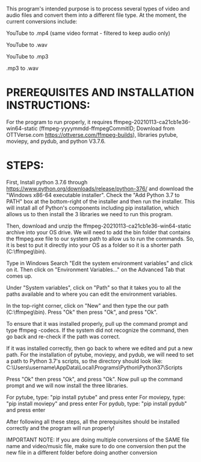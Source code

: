 This program's intended purpose is to process several types of video and audio files and convert them into a different file type. At the moment, the current conversions include: 

YouTube to .mp4 (same video format - filtered to keep audio only)

YouTube to .wav 

YouTube to .mp3

.mp3 to .wav

# PREREQUISITES AND INSTALLATION INSTRUCTIONS:

For the program to run properly, it requires ffmpeg-20210113-ca21cb1e36-win64-static (ffmpeg-yyyymmdd-ffmpegCommitID; Download from OTTVerse.com https://ottverse.com/ffmpeg-builds), libraries pytube, moviepy, and pydub, and python V3.7.6.

# STEPS:

First, Install python 3.7.6 through https://www.python.org/downloads/release/python-376/ and download the "Windows x86-64 executable installer". Check the "Add Python 3.7 to PATH" box at the bottom-right of the installer and then run the installer. This will install all of Python's components including pip installation, which allows us to then install the 3 libraries we need to run this program.

Then, download and unzip the ffmpeg-20210113-ca21cb1e36-win64-static archive into your OS drive. We will need to add the bin folder that contains the ffmpeg.exe file to our system path to allow us to run the commands. So, it is best to put it directly into your OS as a folder so it is a shorter path (C:\ffmpeg\bin).

Type in Windows Search "Edit the system environment variables" and click on it. Then click on "Environment Variables..." on the Advanced Tab that comes up. 

Under "System variables", click on "Path" so that it takes you to all the paths available and to where you can edit the environment variables.

In the top-right corner, click on "New" and then type the our path (C:\ffmpeg\bin). Press "Ok" then press "Ok", and press "Ok". 

To ensure that it was installed properly, pull up the command prompt and type ffmpeg -codecs. If the system did not recognize the command, then go back and re-check if the path was correct.

If it was installed correctly, then go back to where we edited and put a new path. For the installation of pytube, moviepy, and pydub, we will need to set a path to Python 3.7's scripts, so the directory should look like: C:\Users\username\AppData\Local\Programs\Python\Python37\Scripts

Press "Ok" then press "Ok", and press "Ok". Now pull up the command prompt and we will now install the three libraries. 

For pytube, type: "pip install pytube" and press enter
For moviepy, type: "pip install moviepy" and press enter
For pydub, type: "pip install pydub" and press enter

After following all these steps, all the prerequisites should be installed correctly and the program will run properly!

IMPORTANT NOTE: If you are doing multiple conversions of the SAME file name and video/music file, make sure to do one conversion then put the new file in a different folder before doing another conversion

